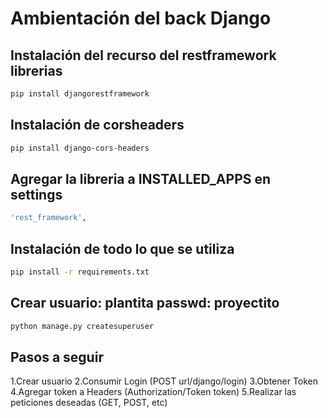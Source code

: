 # Ambientación del back Django

## Instalación del recurso del restframework librerias
```bash
pip install djangorestframework
```
## Instalación de corsheaders
```bash
pip install django-cors-headers
```

## Agregar la libreria a INSTALLED_APPS en settings
```bash
'rest_framework',
```

## Instalación de todo lo que se utiliza
```bash
pip install -r requirements.txt
```

## Crear usuario: plantita   passwd: proyectito
```bash
python manage.py createsuperuser
```

## Pasos a seguir
1.Crear usuario
2.Consumir Login (POST  url/django/login)
3.Obtener Token
4.Agregar token a Headers (Authorization/Token token)
5.Realizar las peticiones deseadas (GET, POST, etc)
